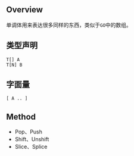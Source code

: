 ## Overview

单调体用来表达很多同样的东西，类似于`GO`中的数组。

## 类型声明

```
T[] A
T[N] B
```

## 字面量

```
[ A .. ]
```

## Method

- Pop、Push
- Shift、Unshift
- Slice、Splice

